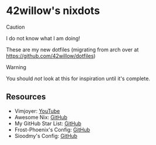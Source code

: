 # 42willow's nixdots

> [!CAUTION]
> I do not know what I am doing!

These are my new dotfiles (migrating from arch over at https://github.com/42willow/dotfiles)

> [!WARNING]
> You should _not_ look at this for inspiration until it's complete.

## Resources

- Vimjoyer: [YouTube](https://www.youtube.com/@vimjoyer/videos)
- Awesome Nix: [GitHub](https://github.com/nix-community/awesome-nix)
- My GitHub Star List: [GitHub](https://github.com/stars/42Willow/lists/nix)
- Frost-Phoenix's Config: [GitHub](https://github.com/Frost-Phoenix/nixos-config)
- Sioodmy's Config: [GitHub](https://github.com/sioodmy/dotfiles)
